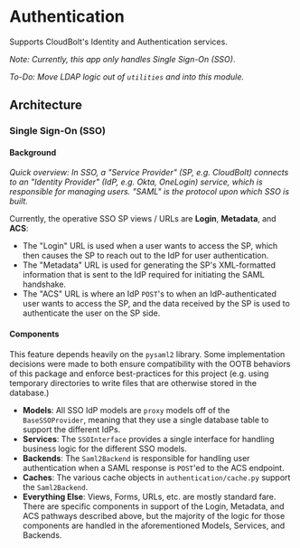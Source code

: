 # Authentication

Supports CloudBolt's Identity and Authentication services.

_Note: Currently, this app only handles Single Sign-On (SSO)_.

_To-Do: Move LDAP logic out of `utilities` and into this module._

## Architecture

### Single Sign-On (SSO)

#### Background

_Quick overview: In SSO, a "Service Provider" (SP, e.g. CloudBolt) connects to
an "Identity Provider" (IdP, e.g. Okta, OneLogin) service, which is responsible
for managing users. "SAML" is the protocol upon which SSO is built._

Currently, the operative SSO SP views / URLs are **Login**, **Metadata**, and
**ACS**:

* The "Login" URL is used when a user wants to access the SP, which then causes
  the SP to reach out to the IdP for user authentication.
* The "Metadata" URL is used for generating the SP's XML-formatted information
  that is sent to the IdP required for initiating the SAML handshake.
* The "ACS" URL is where an IdP `POST`'s to when an IdP-authenticated user wants
  to access the SP, and the data received by the SP is used to authenticate the
  user on the SP side.

#### Components

This feature depends heavily on the `pysaml2` library. Some implementation
decisions were made to both ensure compatibility with the OOTB behaviors of this
package and enforce best-practices for this project (e.g. using temporary
directories to write files that are otherwise stored in the database.)

* **Models**: All SSO IdP models are `proxy` models off of the
  `BaseSSOProvider`, meaning that they use a single database table to support
   the different IdPs.
* **Services**: The `SSOInterface` provides a single interface for handling
  business logic for the different SSO models.
* **Backends**: The `Saml2Backend` is responsible for handling user
  authentication when a SAML response is `POST`'ed to the ACS endpoint.
* **Caches**: The various cache objects in `authentication/cache.py` support the
  `Saml2Backend`.
* **Everything Else**: Views, Forms, URLs, etc. are mostly standard fare. There
  are specific components in support of the Login, Metadata, and ACS pathways
  described above, but the majority of the logic for those components are
  handled in the aforementioned Models, Services, and Backends.
